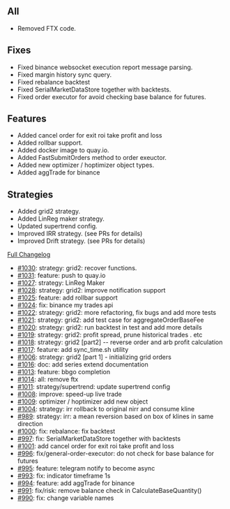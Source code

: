 ## All

- Removed FTX code.

## Fixes

- Fixed binance websocket execution report message parsing.
- Fixed margin history sync query.
- Fixed rebalance backtest
- Fixed SerialMarketDataStore together with backtests.
- Fixed order executor for avoid checking base balance for futures.

## Features

- Added cancel order for exit roi take profit and loss
- Added rollbar support.
- Added docker image to quay.io.
- Added FastSubmitOrders method to order exeuctor.
- Added new optimizer / hoptimizer object types.
- Added aggTrade for binance

## Strategies

- Added grid2 strategy.
- Added LinReg maker strategy.
- Updated supertrend config.
- Improved IRR strategy. (see PRs for details)
- Improved Drift strategy. (see PRs for details)


[Full Changelog](https://github.com/c9s/bbgo/compare/v1.42.0...main)

 - [#1030](https://github.com/c9s/bbgo/pull/1030): strategy: grid2: recover functions.
 - [#1031](https://github.com/c9s/bbgo/pull/1031): feature: push to quay.io
 - [#1027](https://github.com/c9s/bbgo/pull/1027): strategy: LinReg Maker
 - [#1028](https://github.com/c9s/bbgo/pull/1028): strategy: grid2: improve notification support
 - [#1025](https://github.com/c9s/bbgo/pull/1025): feature: add rollbar support
 - [#1024](https://github.com/c9s/bbgo/pull/1024): fix: binance my trades api
 - [#1022](https://github.com/c9s/bbgo/pull/1022): strategy: grid2: more refactoring, fix bugs and add more tests
 - [#1021](https://github.com/c9s/bbgo/pull/1021): strategy: grid2: add test case for aggregateOrderBaseFee
 - [#1020](https://github.com/c9s/bbgo/pull/1020): strategy: grid2: run backtest in test and add more details
 - [#1019](https://github.com/c9s/bbgo/pull/1019): strategy: grid2: profit spread, prune historical trades . etc
 - [#1018](https://github.com/c9s/bbgo/pull/1018): strategy: grid2 [part2] -- reverse order and arb profit calculation
 - [#1017](https://github.com/c9s/bbgo/pull/1017): feature: add sync_time.sh utility
 - [#1006](https://github.com/c9s/bbgo/pull/1006): strategy: grid2 [part 1] - initializing grid orders
 - [#1016](https://github.com/c9s/bbgo/pull/1016): doc: add series extend documentation
 - [#1013](https://github.com/c9s/bbgo/pull/1013): feature: bbgo completion
 - [#1014](https://github.com/c9s/bbgo/pull/1014): all: remove ftx
 - [#1011](https://github.com/c9s/bbgo/pull/1011): strategy/supertrend: update supertrend config
 - [#1008](https://github.com/c9s/bbgo/pull/1008): improve: speed-up live trade
 - [#1009](https://github.com/c9s/bbgo/pull/1009): optimizer / hoptimizer add new object
 - [#1004](https://github.com/c9s/bbgo/pull/1004): strategy: irr rollback to original nirr and consume kline
 - [#989](https://github.com/c9s/bbgo/pull/989): strategy: irr: a mean reversion based on box of klines in same direction
 - [#1000](https://github.com/c9s/bbgo/pull/1000): fix: rebalance: fix backtest
 - [#997](https://github.com/c9s/bbgo/pull/997):  fix: SerialMarketDataStore together with backtests
 - [#1001](https://github.com/c9s/bbgo/pull/1001): add cancel order for exit roi take profit and loss
 - [#996](https://github.com/c9s/bbgo/pull/996): fix/general-order-executor: do not check for base balance for futures
 - [#995](https://github.com/c9s/bbgo/pull/995): feature: telegram notify to become async
 - [#993](https://github.com/c9s/bbgo/pull/993): fix: indicator timeframe 1s
 - [#994](https://github.com/c9s/bbgo/pull/994): feature: add aggTrade for binance
 - [#991](https://github.com/c9s/bbgo/pull/991): fix/risk: remove balance check in CalculateBaseQuantity()
 - [#990](https://github.com/c9s/bbgo/pull/990): fix: change variable names
